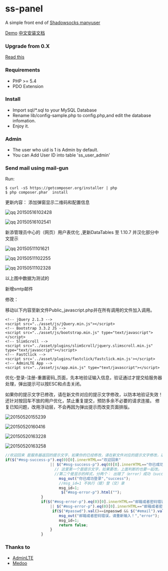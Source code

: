 ss-panel
========

A simple front end of [Shadowsocks manyuser](https://github.com/mengskysama/shadowsocks/tree/manyuser
)  

[Demo](https://cattt.com) [中文安装文档](https://github.com/orvice/ss-panel/wiki/Install-Guide-zh_cn)

### Upgrade from 0.X

[Read this](https://github.com/orvice/ss-panel/blob/master/upgrade_to_v2.md)

### Requirements
* PHP >= 5.4
* PDO Extension

### Install
* Import sql/*.sql to your MySQL Database
* Rename lib/config-sample.php to config.php,and edit the database infomation.
* Enjoy it.

### Admin
* The user who uid is 1 is Admin by default.
* You can Add User ID into table 'ss_user_admin'

### Send mail using mail-gun
Run:

```
$ curl -sS https://getcomposer.org/installer | php
$ php composer.phar  install
```
更新内容：
添加弹窗显示二维码和配置信息

![qq 20150516102428](https://cloud.githubusercontent.com/assets/11162054/7664380/12f6a418-fbb7-11e4-90aa-d95b7c53ca86.png)

![qq 20150516102541](https://cloud.githubusercontent.com/assets/11162054/7664419/b2e55cd4-fbb8-11e4-8131-cb86d30c4ed4.png)

新添管理员中心的（网页）用户表优化 ,更新DataTables 至 1.10.7 并汉化部分中文提示

![qq 20150511101621](https://cloud.githubusercontent.com/assets/11162054/7557585/e0e0b55c-f7c6-11e4-8569-695fd7cd4785.png)

![qq 20150511102255](https://cloud.githubusercontent.com/assets/11162054/7557633/d1a2c142-f7c7-11e4-9047-99ca7fd3c3f7.png)

![qq 20150511102328](https://cloud.githubusercontent.com/assets/11162054/7557634/d5c022a6-f7c7-11e4-843c-3783ed02c3ef.png)

以上图中数据为测试的

新增smtp邮件

修改：

移动以下内容至新文件Public_javascript.php并在所有调用<?php require_once '_footer.php'; ?>的文件加入<?php include_once '../Public_javascript.php'; ?>调用。
```
<!-- jQuery 2.1.3 -->
<script src="../asset/js/jQuery.min.js"></script>
<!-- Bootstrap 3.3.2 JS -->
<script src="../asset/js/bootstrap.min.js" type="text/javascript"></script>
<!-- SlimScroll -->
<script src="../asset/plugins/slimScroll/jquery.slimscroll.min.js" type="text/javascript"></script>
<!-- FastClick -->
<script src='../asset/plugins/fastclick/fastclick.min.js'></script>
<!-- AdminLTE App -->
<script src="../asset/js/app.min.js" type="text/javascript"></script>
```

优化-登录-注册-重置密码_页面，先本地验证输入信息，验证通过才提交给服务器处理，弹出提示可以按ESC和点击关闭。

如果你的提示文字已修改，请在新文件对应的提示文字修改，以防本地验证失效！
还针对按回车不放的用户优化，禁止重复提交，预防多余不必要的请求连接。
修复已知问题，改用浮动层，不会再因为弹出提示而改变页面排版。

![20150520155239](https://cloud.githubusercontent.com/assets/11162054/7721879/f294f01c-ff0d-11e4-933f-7fbf8d3a23f2.png)

![20150520160416](https://cloud.githubusercontent.com/assets/11162054/7721878/f2925a64-ff0d-11e4-96ad-7d1dd5232423.png)

![20150520163228](https://cloud.githubusercontent.com/assets/11162054/7721964/9b15854e-ff0e-11e4-85f5-fab5d43c5645.png)

![20150520163258](https://cloud.githubusercontent.com/assets/11162054/7721989/b0bac44a-ff0e-11e4-8380-a6ba47eff3aa.png)

```js
//欢迎回来 是服务器返回的提示文字，如果你的已经修改，请在新文件对应的提示文字修改，以防本地验证失效！
if($("#msg-success-p").eq(0)[0].innerHTML=="欢迎回来" 
                    || $("#msg-success-p").eq(0)[0].innerHTML=="你已成功登录"){
                      // 这里第一个是提示文字，如果要改，上面判断的也要一起改。
                      //第二个是显示的样式，分两个： 出错了（error）成功（success ）
                        msg_out("你已成功登录","success");
                        //msg_id=1 不执行（提）登（交）录
                        msg_id=1;
                         $("#msg-error-p").html("");
                }
                if($("#msg-error-p").eq(0)[0].innerHTML=="邮箱或者密码错误" 
                    || $("#msg-error-p").eq(0)[0].innerHTML=="邮箱或者密码错误，请重新输入！"){
                     if($("#passwd").val()==inpasswd && $("#email").val()==inemail){
                        msg_out("邮箱或者密码错误，请重新输入！","error");
                        msg_id=1;
                        return false;
                    }
                }
```

### Thanks to

* [AdminLTE](https://github.com/almasaeed2010/AdminLTE)
* [Medoo](https://github.com/catfan/Medoo)

